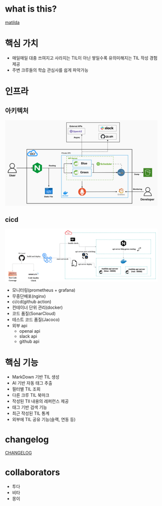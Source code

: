 # what is this?

[matilda](https://matilda.woowacourse.com/)

# 핵심 가치

- 매일매일 대충 쓰여지고 사라지는 TIL이 아닌 쌓일수록 유의미해지는 TIL 작성 경험 제공
- 주변 크루들의 학습 관심사를 쉽게 파악가능

# 인프라

## 아키텍처

![infra.png](docs/infra.png)

## cicd

![cicd.png](docs/cicd.png)

- 모니터링(prometheus + grafana)
- 무중단배포(nginx)
- ci/cd(github action)
- 컨테이너 단위 관리(docker)
- 코드 품질(SonarCloud)
- 테스트 코드 품질(Jacoco)
- 외부 api
    - openai api
    - slack api
    - github api

# 핵심 기능

- MarkDown 기반 TIL 생성
- AI 기반 자동 태그 추출
- 필터별 TIL 조회
- 다른 크루 TIL 북마크
- 작성된 TIl 내용의 레퍼런스 제공
- 태그 기반 검색 기능
- 최근 작성된 TIL 통계
- 외부에 TIL 공유 기능(슬랙, 연동 등)

# changelog
[CHANGELOG](https://github.com/TilGuy/BE_TilGuy/blob/main/docs/Changelog.md)
# collaborators

- 투다
- 비타
- 몽이
